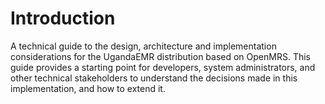 # Introduction

A technical guide to the design, architecture and implementation considerations for the UgandaEMR distribution based on OpenMRS. This guide provides a starting point for developers, system administrators, and other technical stakeholders to understand the decisions made in this implementation, and how to extend it.


